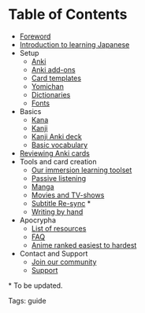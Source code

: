# Table of Contents

* [Foreword](foreword.html)
* [Introduction to learning Japanese](introduction-to-learning-japanese.html)
* Setup
	* [Anki](setting-up-anki.html)
	* [Anki add-ons](useful-anki-add-ons-for-japanese.html)
	* [Card templates](discussing-various-card-templates.html)
	* [Yomichan](setting-up-yomichan.html)
	* [Dictionaries](yomichan-and-epwing-dictionaries.html)
	* [Fonts](japanese-fonts.html)
* Basics
	* [Kana](learning-kana-in-two-days.html)
	* [Kanji](learning-kanji.html)
	* [Kanji Anki deck](jp1k-anki-deck.html)
	* [Basic vocabulary](basic-vocabulary.html)
* [Reviewing Anki cards](how-to-review.html)
* Tools and card creation
	* [Our immersion learning toolset](our-immersion-learning-toolset.html)
	* [Passive listening](passive-listening.html)
	* [Manga](mining-from-manga.html)
	* [Movies and TV-shows](mining-from-movies-and-tv-shows.html)
	* [Subtitle Re-sync](https://github.com/Ajatt-Tools/autosubsync-mpv) *
	* [Writing by hand](writing-japanese.html)
* Apocrypha
	* [List of resources](resources.html)
	* [FAQ](faq.html)
	* [Anime ranked easiest to hardest](random-anime-ranked-easiest-to-hardest.html)
* Contact and Support
	* [Join our community](join-our-community.html)
	* [Support](donating-to-tatsumoto.html)

\* To be updated.

Tags: guide
